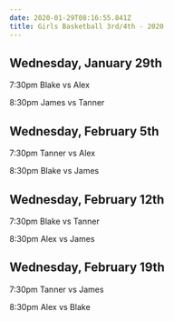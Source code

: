 ```yaml
---
date: 2020-01-29T08:16:55.841Z
title: Girls Basketball 3rd/4th - 2020
---
```


## Wednesday, January 29th

7:30pm Blake vs Alex

8:30pm James vs Tanner

## Wednesday, February 5th

7:30pm Tanner vs Alex

8:30pm Blake vs James

## Wednesday, February 12th

7:30pm Blake vs Tanner

8:30pm Alex vs James

## Wednesday, February 19th

7:30pm Tanner vs James

8:30pm Alex vs Blake

